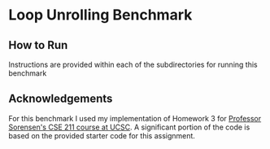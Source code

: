 # Loop Unrolling Benchmark

## How to Run
Instructions are provided within each of the subdirectories for running this benchmark

## Acknowledgements
For this benchmark I used my implementation of Homework 3 for [Professor Sorensen's CSE 211 course at UCSC](https://sorensenucsc.github.io/CSE211-fa2021/index.html). A significant portion of the code is based on the provided starter code for this assignment.

